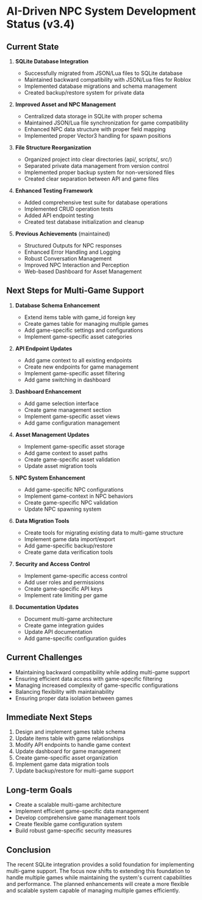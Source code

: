 # AI-Driven NPC System Development Status (v3.4)

## Current State

1. **SQLite Database Integration**
   - Successfully migrated from JSON/Lua files to SQLite database
   - Maintained backward compatibility with JSON/Lua files for Roblox
   - Implemented database migrations and schema management
   - Created backup/restore system for private data

2. **Improved Asset and NPC Management**
   - Centralized data storage in SQLite with proper schema
   - Maintained JSON/Lua file synchronization for game compatibility
   - Enhanced NPC data structure with proper field mapping
   - Implemented proper Vector3 handling for spawn positions

3. **File Structure Reorganization**
   - Organized project into clear directories (api/, scripts/, src/)
   - Separated private data management from version control
   - Implemented proper backup system for non-versioned files
   - Created clear separation between API and game files

4. **Enhanced Testing Framework**
   - Added comprehensive test suite for database operations
   - Implemented CRUD operation tests
   - Added API endpoint testing
   - Created test database initialization and cleanup

5. **Previous Achievements** (maintained)
   - Structured Outputs for NPC responses
   - Enhanced Error Handling and Logging
   - Robust Conversation Management
   - Improved NPC Interaction and Perception
   - Web-based Dashboard for Asset Management

## Next Steps for Multi-Game Support

1. **Database Schema Enhancement**
   - Extend items table with game_id foreign key
   - Create games table for managing multiple games
   - Add game-specific settings and configurations
   - Implement game-specific asset categories

2. **API Endpoint Updates**
   - Add game context to all existing endpoints
   - Create new endpoints for game management
   - Implement game-specific asset filtering
   - Add game switching in dashboard

3. **Dashboard Enhancement**
   - Add game selection interface
   - Create game management section
   - Implement game-specific asset views
   - Add game configuration management

4. **Asset Management Updates**
   - Implement game-specific asset storage
   - Add game context to asset paths
   - Create game-specific asset validation
   - Update asset migration tools

5. **NPC System Enhancement**
   - Add game-specific NPC configurations
   - Implement game-context in NPC behaviors
   - Create game-specific NPC validation
   - Update NPC spawning system

6. **Data Migration Tools**
   - Create tools for migrating existing data to multi-game structure
   - Implement game data import/export
   - Add game-specific backup/restore
   - Create game data verification tools

7. **Security and Access Control**
   - Implement game-specific access control
   - Add user roles and permissions
   - Create game-specific API keys
   - Implement rate limiting per game

8. **Documentation Updates**
   - Document multi-game architecture
   - Create game integration guides
   - Update API documentation
   - Add game-specific configuration guides

## Current Challenges

- Maintaining backward compatibility while adding multi-game support
- Ensuring efficient data access with game-specific filtering
- Managing increased complexity of game-specific configurations
- Balancing flexibility with maintainability
- Ensuring proper data isolation between games

## Immediate Next Steps

1. Design and implement games table schema
2. Update items table with game relationships
3. Modify API endpoints to handle game context
4. Update dashboard for game management
5. Create game-specific asset organization
6. Implement game data migration tools
7. Update backup/restore for multi-game support

## Long-term Goals

- Create a scalable multi-game architecture
- Implement efficient game-specific data management
- Develop comprehensive game management tools
- Create flexible game configuration system
- Build robust game-specific security measures

## Conclusion

The recent SQLite integration provides a solid foundation for implementing multi-game support. The focus now shifts to extending this foundation to handle multiple games while maintaining the system's current capabilities and performance. The planned enhancements will create a more flexible and scalable system capable of managing multiple games efficiently.
